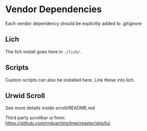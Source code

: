 # Vendor Dependencies

Each vendor dependency should be explicitly added to .gitignore

## Lich
The lich install goes here in `./lich/`.

## Scripts
Custom scripts can also be installed here. Link these into lich.

## Urwid Scroll

See more details inside scroll/README.md

Third party scrollbar ui from: https://github.com/rndusr/stig/tree/master/stig/tui
